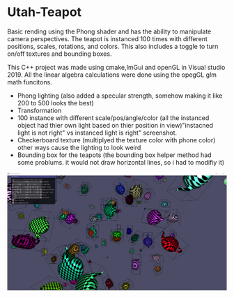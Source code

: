 # Utah-Teapot
Basic rending using the Phong shader and has the ability to manipulate camera perspectives. The teapot is instanced 100 times with different positions, scales, rotations, and colors. This also includes a toggle to turn on/off textures and bounding boxes. 

This C++ project was made using cmake,ImGui and openGL in Visual studio 2019. All the linear algebra calculations were done using the opegGL glm math funcitons. 

- Phong lighting (also added a specular strength, somehow making it like 200 to 500 looks the best)
- Transformation
- 100 instance with different scale/pos/angle/color (all the instanced object had thier own light based on thier position in view)"instacned light is not right" vs instanced light is right" screenshot.
- Checkerboard texture (multiplyed the texture color with phone color) other ways cause the lighting to look weird
- Bounding box for the teapots (the bounding box helper method had some problums. it would not draw horizontal lines, so i had to modifiy it) 

![Utah-teapot](screen_captures/Box_and_texture.PNG)
